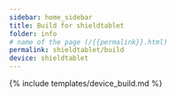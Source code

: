 ```yaml
---
sidebar: home_sidebar
title: Build for shieldtablet
folder: info
# name of the page (/{{permalink}}.html)
permalink: shieldtablet/build
device: shieldtablet
---
```

{% include templates/device_build.md %}
